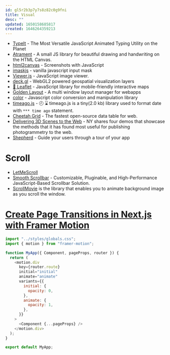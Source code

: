 ```yaml
---
id: gl5r2b3p7y7s8z82c0g9fni
title: Visual
desc: ""
updated: 1650158685817
created: 1646264359213
---
```


- [TypeIt](https://github.com/alexmacarthur/typeit) - The Most Versatile JavaScript Animated Typing Utility on the Planet
- [Atrament](https://github.com/jakubfiala/atrament.js) - A small JS library for beautiful drawing and handwriting on the HTML Canvas.
- [html2canvas](https://github.com/niklasvh/html2canvas) - Screenshots with JavaScript
- [imaskjs](https://github.com/uNmAnNeR/imaskjs) - vanilla javascript input mask
- [Viewer.js](https://github.com/fengyuanchen/viewerjs) - JavaScript image viewer.
- [deck.gl](https://github.com/visgl/deck.gl) - WebGL2 powered geospatial visualization layers
- [🍃 Leaflet](https://github.com/Leaflet/Leaflet) - JavaScript library for mobile-friendly interactive maps
- [Golden Layout](https://github.com/golden-layout/golden-layout) - A multi window layout manager for webapps
- [color](https://github.com/Qix-/color) - Javascript color conversion and manipulation library
- [timeago.js](https://github.com/hustcc/timeago.js) - 🕗 ⌛ timeago.js is a tiny(2.0 kb) library used to format date with `*** time ago` statement.
- [Cheetah Grid](https://github.com/future-architect/cheetah-grid) - The fastest open-source data table for web.
- [Delivering 3D Scenes to the Web](https://rd.nytimes.com/projects/delivering-3d-scenes-to-the-web) - NY shares four demos that showcase the methods that it has found most useful for publishing photogrammetry to the web.
- [Shepherd](https://github.com/shipshapecode/shepherd) - Guide your users through a tour of your app

# Scroll

- [LetMeScroll](https://github.com/BMSVieira/letmescroll.js)
- [Smooth Scrollbar](https://github.com/idiotWu/smooth-scrollbar) - Customizable, Pluginable, and High-Performance JavaScript-Based Scrollbar Solution.
- [ScrollMovie](https://github.com/nagatapote/scroll-movie) is the library that enables you to animate background image as you scroll the window.

# [Create Page Transitions in Next.js with Framer Motion](https://javascript.plainenglish.io/how-to-create-page-transitions-in-next-js-with-framer-motion-47642c462c62)

```javascript
import "../styles/globals.css";
import { motion } from "framer-motion";

function MyApp({ Component, pageProps, router }) {
  return (
    <motion.div
      key={router.route}
      initial="initial"
      animate="animate"
      variants={{
        initial: {
          opacity: 0,
        },
        animate: {
          opacity: 1,
        },
      }}
    >
      <Component {...pageProps} />
    </motion.div>
  );
}

export default MyApp;
```
